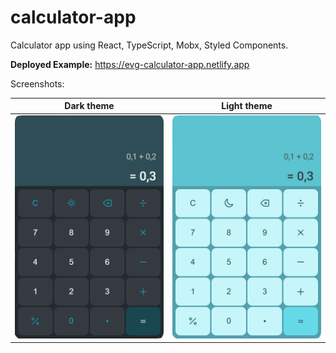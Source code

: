 # calculator-app
Calculator app using React, TypeScript, Mobx, Styled Components.

**Deployed Example:**  https://evg-calculator-app.netlify.app

Screenshots:

| Dark theme                                                  | Light theme                                                   |
|-------------------------------------------------------------|---------------------------------------------------------------|
| ![Calculator dark theme](./.github/CalculatorDarkTheme.png) | ![Calculator light theme](./.github/CalculatorLightTheme.png) |


